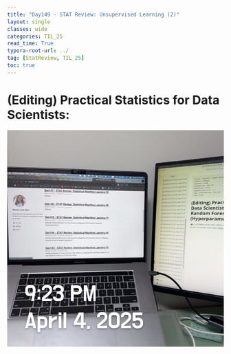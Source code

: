 ```yaml
---
title: "Day149 - STAT Review: Unsupervised Learning (2)"
layout: single
classes: wide
categories: TIL_25
read_time: True
typora-root-url: ../
tag: [StatReview, TIL_25]
toc: true 
---
```


# (Editing) Practical Statistics for Data Scientists: 

![843D49F5-F6F1-4830-B3FA-EE85AAE1BED4_1_105_c](../../images/2025-04-04-TIL25_Day149/843D49F5-F6F1-4830-B3FA-EE85AAE1BED4_1_105_c.jpeg)
